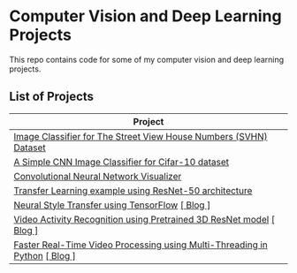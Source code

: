 # Computer Vision and Deep Learning Projects
This repo contains code for some of my computer vision and deep learning projects. 

## List of Projects
| Project |
| ------------- |
| [Image Classifier for The Street View House Numbers (SVHN) Dataset](StreetViewHouseNumbers_Classifier/) |
| [A Simple CNN Image Classifier for Cifar-10 dataset](CIFAR10_Image_Classifier/) |
| [Convolutional Neural Network Visualizer](ConvolutionalNeuralNetworkVisualizer/) | 
| [Transfer Learning example using ResNet-50 architecture](TransferLearningResnet/) | 
| [Neural Style Transfer using TensorFlow](NeuralStyleTransfer/) [[ Blog ]](https://medium.com/@vasu.gupta9/neural-style-transfer-using-tensorflow-7e0f3e789e0c) | 
| [Video Activity Recognition using Pretrained 3D ResNet model](VideoActivityRecognition3DResnet/) [[ Blog ]](https://gvasu.medium.com/recognizing-400-different-activities-in-videos-using-python-and-opencv-ee59cc6d61f6) |
| [Faster Real-Time Video Processing using Multi-Threading in Python](MultiThreadedVideoProcessing/) [[ Blog ]](https://gvasu.medium.com/faster-real-time-video-processing-using-multi-threading-in-python-8902589e1055) |
